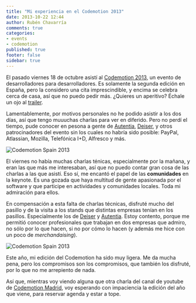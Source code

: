 ```yaml
---
title: "Mi experiencia en el Codemotion 2013"
date: 2013-10-22 12:44
author: Rubén Chavarría
comments: true
categories: 
- events
- codemotion
published: true
footer: false
sidebar: true
---
```


El pasado viernes 18 de octubre asistí al [Codemotion 2013], un evento de
desarrolladores para desarrolladores. Es solamente la segunda edición en España,
pero la considero una cita imprescindible, y encima se celebra cerca de casa, 
así que no puedo pedir más. ¿Quieres un aperitivo? Échale un ojo al [trailer].

Lamentablemente, por motivos personales no he podido asistir a los dos días,
así que tengo muuuchas charlas para ver en diferido. Pero no perdí el tiempo, 
pude conocer en pesona a gente de [Autentia], [Deiser], y otros patrocinadores del
evento sin los cuales no habría sido posible: PayPal, Atlassian, Mozilla, Telefónica I+D,
Alfresco y más.

![Codemotion Spain 2013](/images/2013/codemotion.png)

<!-- more -->

El viernes no había muchas charlas ténicas, especialmente por la mañana,
y eran las que más me interesaban, así que no puedo contar gran cosa de las charlas a
las que asistí. Eso sí, me encantó el papel de las **comunidades** en la keynote. Es
una gozada que haya multitud de gente apasionada por el software y que participe
en actividades y comunidades locales. Toda mi admiración para ellos.

En compensación a esta falta de charlas técnicas, disfruté mucho del pasillo y de la visita
a los stands que distintas empresas tenían en los pasillos. Especialmente los
de [Deiser] y [Autentia]. Estoy contento, porque me permitió conocer profesionales
que trabajan en dos empresas que admiro, no sólo por lo que hacen, si no por cómo
lo hacen (y además me hice con un poco de *merchandaising*). 

![Codemotion Spain 2013](/images/2013/codemotion-merchandaising.jpg)

Este año, mi edición del Codemotion ha sido muy ligera. Me da mucha pena, pero
los compromisos son los compromisos, que también los disfruté, por lo que no me
arrepiento de nada. 

Así que, mientras voy viendo alguna que otra charla del canal de youtube de 
[Codemotion Madrid], voy esperando con impaciencia la edición del año que viene, para
reservar agenda y estar a tope.

[Autentia]: http://www.autentia.com
[Deiser]: http://www.deiser.com
[Codemotion 2013]: http://madrid.codemotionworld.com
[trailer]: http://www.youtube.com/watch?v=SxP67piQp2U
[Codemotion Madrid]: http://www.youtube.com/channel/UCJ91eUdxXwLYyaeIN1rGg-g
